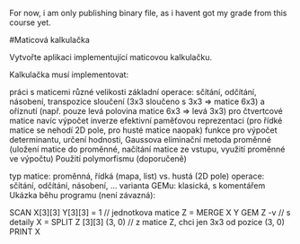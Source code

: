 For now, i am only publishing binary file, as i havent got my grade from this course yet.

#Maticová kalkulačka

Vytvořte aplikaci implementující maticovou kalkulačku.

Kalkulačka musí implementovat:

práci s maticemi různé velikosti
základní operace: sčítání, odčítání, násobení, transpozice
sloučení (3x3 sloučeno s 3x3 => matice 6x3) a oříznutí (např. pouze levá polovina matice 6x3 => levá 3x3)
pro čtvertcové matice navíc výpočet inverze
efektivní paměťovou reprezentaci (pro řídké matice se nehodí 2D pole, pro husté matice naopak)
funkce pro výpočet determinantu, určení hodnosti, Gaussova eliminační metoda
proměnné (uložení matice do proměnné, načítání matice ze vstupu, využití proměnné ve výpočtu)
Použití polymorfismu (doporučeně)

typ matice: proměnná, řídká (mapa, list) vs. hustá (2D pole)
operace: sčítání, odčítání, násobení, ...
varianta GEMu: klasická, s komentářem
Ukázka běhu programu (není závazná):

SCAN X[3][3]
Y[3][3] = 1 // jednotkova matice
Z = MERGE X Y
GEM Z -v // s detaily
X = SPLIT Z [3][3] (3, 0) // z matice Z, chci jen 3x3 od pozice (3, 0)
PRINT X
